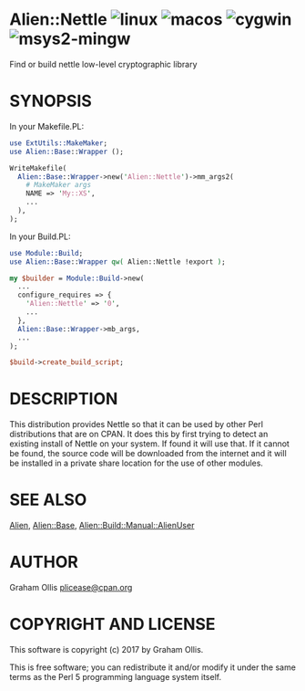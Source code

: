 # Alien::Nettle ![linux](https://github.com/uperl/Alien-Nettle/workflows/linux/badge.svg) ![macos](https://github.com/uperl/Alien-Nettle/workflows/macos/badge.svg) ![cygwin](https://github.com/uperl/Alien-Nettle/workflows/cygwin/badge.svg) ![msys2-mingw](https://github.com/uperl/Alien-Nettle/workflows/msys2-mingw/badge.svg)

Find or build nettle low-level cryptographic library

# SYNOPSIS

In your Makefile.PL:

```perl
use ExtUtils::MakeMaker;
use Alien::Base::Wrapper ();

WriteMakefile(
  Alien::Base::Wrapper->new('Alien::Nettle')->mm_args2(
    # MakeMaker args
    NAME => 'My::XS',
    ...
  ),
);
```

In your Build.PL:

```perl
use Module::Build;
use Alien::Base::Wrapper qw( Alien::Nettle !export );

my $builder = Module::Build->new(
  ...
  configure_requires => {
    'Alien::Nettle' => '0',
    ...
  },
  Alien::Base::Wrapper->mb_args,
  ...
);

$build->create_build_script;
```

# DESCRIPTION

This distribution provides Nettle so that it can be used by other
Perl distributions that are on CPAN.  It does this by first trying to
detect an existing install of Nettle on your system.  If found it
will use that.  If it cannot be found, the source code will be downloaded
from the internet and it will be installed in a private share location
for the use of other modules.

# SEE ALSO

[Alien](https://metacpan.org/pod/Alien), [Alien::Base](https://metacpan.org/pod/Alien::Base), [Alien::Build::Manual::AlienUser](https://metacpan.org/pod/Alien::Build::Manual::AlienUser)

# AUTHOR

Graham Ollis <plicease@cpan.org>

# COPYRIGHT AND LICENSE

This software is copyright (c) 2017 by Graham Ollis.

This is free software; you can redistribute it and/or modify it under
the same terms as the Perl 5 programming language system itself.

